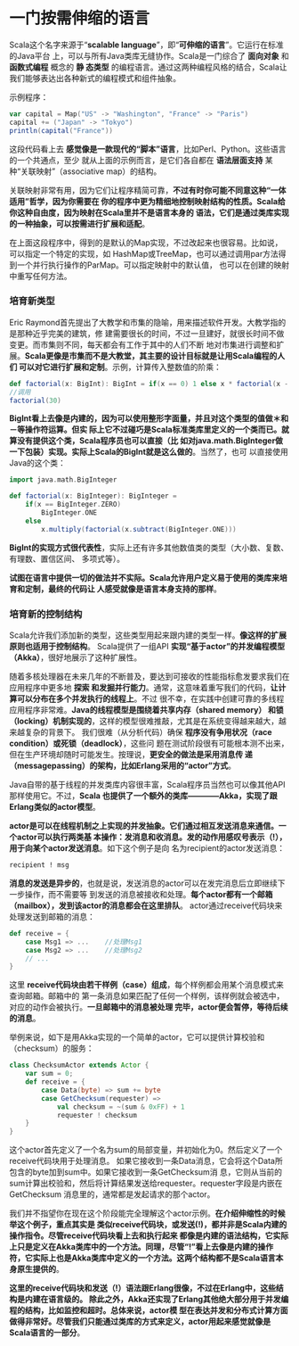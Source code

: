 一门按需伸缩的语言
================================================================================
Scala这个名字来源于“**scalable language**”，即“**可伸缩的语言**”。它运行在标准的Java平台
上，可以与所有Java类库无缝协作。Scala是一门综合了 **面向对象** 和 **函数式编程** 概念的 **静
态类型** 的编程语言。通过这两种编程风格的结合，Scala让我们能够表达出各种新式的编程模式和组件抽象。

示例程序：
```scala
var capital = Map("US" -> "Washington", "France" -> "Paris")
capital += ("Japan" -> "Tokyo")
println(capital("France"))
```
这段代码看上去 **感觉像是一款现代的“脚本”语言**，比如Perl、Python。这些语言的一个共通点，至少
就从上面的示例而言，是它们各自都在 **语法层面支持** 某种“关联映射”（associative map）的结构。

关联映射非常有用，因为它们让程序精简可靠，**不过有时你可能不同意这种“一体适用”哲学，因为你需要在
你的程序中更为精细地控制映射结构的性质。Scala给你这种自由度，因为映射在Scala里并不是语言本身的
语法，它们是通过类库实现的一种抽象，可以按需进行扩展和适配**。

在上面这段程序中，得到的是默认的Map实现，不过改起来也很容易。比如说，可以指定一个特定的实现，如
HashMap或TreeMap，也可以通过调用par方法得到一个并行执行操作的ParMap。可以指定映射中的默认值，
也可以在创建的映射中重写任何方法。

### 培育新类型
Eric Raymond首先提出了大教学和市集的隐喻，用来描述软件开发。大教学指的是那种近乎完美的建筑，修
建需要很长的时间，不过一旦建好，就很长时间不做变更。而市集则不同，每天都会有工作于其中的人们不断
地对市集进行调整和扩展。**Scala更像是市集而不是大教堂，其主要的设计目标就是让用Scala编程的人们
可以对它进行扩展和定制**。示例，计算传入整数值的阶乘：
```scala
def factorial(x: BigInt): BigInt = if(x == 0) 1 else x * factorial(x - 1)
//调用
factorial(30)
```
**BigInt看上去像是内建的，因为可以使用整形字面量，并且对这个类型的值做＊和－等操作符运算。但实
际上它不过碰巧是Scala标准类库里定义的一个类而已。就算没有提供这个类，Scala程序员也可以直接（比
如对java.math.BigInteger做一下包装）实现。实际上Scala的BigInt就是这么做的**。当然了，也可
以直接使用Java的这个类：
```scala
import java.math.BigInteger

def factorial(x: BigInteger): BigInteger =
    if(x == BigInteger.ZERO)
        BigInteger.ONE
    else
        x.multiply(factorial(x.subtract(BigInteger.ONE)))
```
**BigInt的实现方式很代表性**，实际上还有许多其他数值类的类型（大小数、复数、有理数、置信区间、
多项式等）。

**试图在语言中提供一切的做法并不实际。Scala允许用户定义易于使用的类库来培育和定制，最终的代码让
人感受就像是语言本身支持的那样**。

### 培育新的控制结构
Scala允许我们添加新的类型，这些类型用起来跟内建的类型一样。**像这样的扩展原则也适用于控制结构**。
Scala提供了一组API **实现“基于actor”的并发编程模型（Akka）**，很好地展示了这种扩展性。

随着多核处理器在未来几年的不断普及，要达到可接收的性能指标愈发要求我们在应用程序中更多地 **探索
和发掘并行能力**。通常，这意味着重写我们的代码，**让计算可以分布在多个并发执行的线程上**。不过
很不幸，在实践中创建可靠的多线程应用程序非常难。**Java的线程模型是围绕着共享内存（shared memory）
和锁（locking）机制实现的**，这样的模型很难推敲，尤其是在系统变得越来越大，越来越复杂的背景下。
我们很难（从分析代码）确保 **程序没有争用状况（race condition）或死锁（deadlock）**，这些问
题在测试阶段很有可能根本测不出来，但在生产环境却随时可能发生。按理说，**更安全的做法是采用消息传
递（messagepassing）的架构，比如Erlang采用的“actor”方式**。

Java自带的基于线程的并发类库内容很丰富，Scala程序员当然也可以像其他API那样使用它。不过，**Scala
也提供了一个额外的类库————Akka，实现了跟Erlang类似的actor模型**。

**actor是可以在线程机制之上实现的并发抽象。它们通过相互发送消息来通信。一个actor可以执行两类基
本操作：发消息和收消息。发的动作用感叹号表示（!），用于向某个actor发送消息**。如下这个例子是向
名为recipient的actor发送消息：
```sql
recipient ! msg
```
**消息的发送是异步的**，也就是说，发送消息的actor可以在发完消息后立即继续下一步操作，而不需要等
到发送的消息被接收和处理。**每个actor都有一个邮箱（mailbox），发到该actor的消息都会在这里排队**。
actor通过receive代码块来处理发送到邮箱的消息：
```scala
def receive = {
    case Msg1 => ...    //处理Msg1
    case Msg2 => ...    //处理Msg2
    // ...
}
```
这里 **receive代码块由若干样例（case）组成**，每个样例都会用某个消息模式来查询邮箱。邮箱中的
第一条消息如果匹配了任何一个样例，该样例就会被选中，对应的动作会被执行。**一旦邮箱中的消息被处理
完毕，actor便会暂停，等待后续的消息**。

举例来说，如下是用Akka实现的一个简单的actor，它可以提供计算校验和（checksum）的服务：
```scala
class ChecksumActor extends Actor {
    var sum = 0;
    def receive = {
        case Data(byte) => sum += byte
        case GetChecksum(requester) =>
            val checksum = ~(sum & 0xFF) + 1
            requester ! checksum
    }
}
```
这个actor首先定义了一个名为sum的局部变量，并初始化为0。然后定义了一个receive代码块用于处理消息。
如果它接收到一条Data消息，它会将这个Data所包含的byte加到sum中。如果它接收到一条GetChecksum消
息，它则从当前的sum计算出校验和，然后将计算结果发送给requester。requester字段是内嵌在GetChecksum
消息里的，通常都是发起请求的那个actor。

我们并不指望你在现在这个阶段能完全理解这个actor示例。**在介绍伸缩性的时候举这个例子，重点其实是
类似receive代码块，或发送(!)，都并非是Scala内建的操作指令。尽管receive代码块看上去和执行起来
都像是内建的语法结构，它实际上只是定义在Akka类库中的一个方法。同理，尽管“!”看上去像是内建的操作
符，它实际上也是Akka类库中定义的一个方法。这两个结构都不是Scala语言本身原生提供的**。

**这里的receive代码块和发送（!）语法跟Erlang很像，不过在Erlang中，这些结构是内建在语言级的。
除此之外，Akka还实现了Erlang其他绝大部分用于并发编程的结构，比如监控和超时。总体来说，actor模
型在表达并发和分布式计算方面做得非常好。尽管我们只能通过类库的方式来定义，actor用起来感觉就像是
Scala语言的一部分**。

